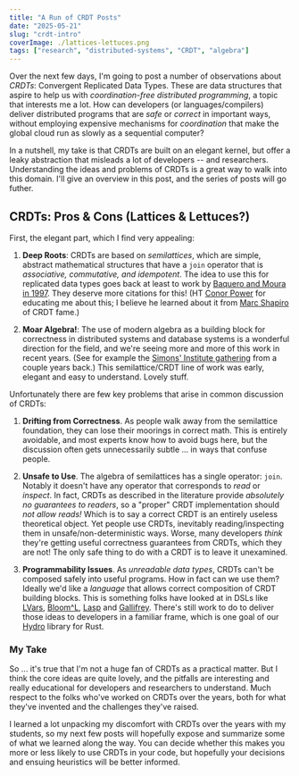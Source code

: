 ```yaml
---
title: "A Run of CRDT Posts"
date: "2025-05-21"
slug: "crdt-intro"
coverImage: ./lattices-lettuces.png
tags: ["research", "distributed-systems", "CRDT", "algebra"]
---
```

Over the next few days, I'm going to post a number of observations about *CRDTs*: Convergent Replicated Data Types. These are data structures that aspire to help us with *coordination-free distributed programming*, a topic that interests me a lot. How can developers (or languages/compilers) deliver distributed programs that are *safe* or *correct* in important ways, without employing expensive mechanisms for *coordination* that make the global cloud run as slowly as a sequential computer?

In a nutshell, my take is that CRDTs are built on an elegant kernel, but offer a leaky abstraction that misleads a lot of developers -- and researchers. Understanding the ideas and problems of CRDTs is a great way to walk into this domain. I'll give an overview in this post, and the series of posts will go futher.

## CRDTs: Pros & Cons (Lattices & Lettuces?)
First, the elegant part, which I find very appealing: 

1. **Deep Roots**: CRDTs are based on *semilattices*, which are simple, abstract mathematical structures that have a `join` operator that is *associative, commutative, and idempotent*. The idea to use this for replicated data types goes back at least to work by [Baquero and Moura in 1997](https://gsd.di.uminho.pt/members/cbm/ps/scadt3.pdf). They deserve more citations for this! (HT [Conor Power](https://www.linkedin.com/in/conorpower23) for educating me about this; I believe he learned about it from [Marc Shapiro](https://www.lip6.fr/actualite/personnes-fiche.php?ident=P1450) of CRDT fame.) 

2. **Moar Algebra!**: The use of modern algebra as a building block for correctness in distributed systems and database systems is a wonderful direction for the field, and we're seeing more and more of this work in recent years. (See for example the [Simons' Institute gathering](https://simons.berkeley.edu/workshops/logic-algebra-query-evaluation#simons-tabs) from a couple years back.) This semilattice/CRDT line of work was early, elegant and easy to understand. Lovely stuff.

Unfortunately there are few key problems that arise in common discussion of CRDTs:

1. **Drifting from Correctness**. As people walk away from the semilattice foundation, they can lose their moorings in correct math. This is entirely avoidable, and most experts know how to avoid bugs here, but the discussion often gets unnecessarily subtle ... in ways that confuse people.

2. **Unsafe to Use**. The algebra of semilattices has a single operator: `join`. Notably it doesn't have any operator that corresponds to *read* or *inspect*. In fact, CRDTs as described in the literature provide *absolutely no guarantees to readers*, so a "proper" CRDT implementation should *not allow reads!* Which is to say a correct CRDT is an entirely useless theoretical object. Yet people use CRDTs, inevitably reading/inspecting them in unsafe/non-deterministic ways. Worse, many developers *think* they're getting useful correctness guarantees from CRDTs, which they are not! The only safe thing to do with a CRDT is to leave it unexamined.

3. **Programmability Issues**. As *unreadable data types*, CRDTs can't be composed safely into useful programs. How in fact can we use them?  Ideally we'd like a *language* that allows correct composition of CRDT building blocks. This is something folks have looked at in DSLs like [LVars](https://dl.acm.org/doi/abs/10.1145/2502323.2502326), [Bloom^L](https://dl.acm.org/doi/abs/10.1145/2391229.2391230), [Lasp](https://dl.acm.org/doi/abs/10.1145/2790449.2790525) and [Gallifrey](https://par.nsf.gov/biblio/10095545). There's still work to do to deliver those ideas to developers in a familiar frame, which is one goal of our [Hydro](https://hydro.run) library for Rust.

### My Take
So ... it's true that I'm not a huge fan of CRDTs as a practical matter. But I think the core ideas are quite lovely, and the pitfalls are interesting and really educational for developers and researchers to understand.  Much respect to the folks who've worked on CRDTs over the years, both for what they've invented and the challenges they've raised.

I learned a lot unpacking my discomfort with CRDTs over the years with my students, so my next few posts will hopefully expose and summarize some of what we learned along the way. You can decide whether this makes you more or less likely to use CRDTs in your code, but hopefully your decisions and ensuing heuristics will be better informed.